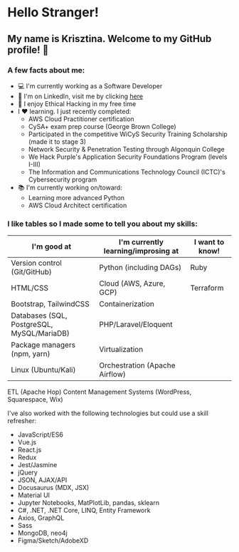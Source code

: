 # Hello Stranger!

## My name is Krisztina. Welcome to my GitHub profile! :wave:


### A few facts about me:
- :computer: I'm currently working as a Software Developer 
- :briefcase: I'm on LinkedIn, visit me by clicking [here](https://www.linkedin.com/in/krisztinapap/)
- :brain: I enjoy Ethical Hacking in my free time
- I :heart: learning. I just recently completed:
  - AWS Cloud Practitioner certification
  - CySA+ exam prep course (George Brown College)
  - Participated in the competitive WiCyS Security Training Scholarship (made it to stage 3)
  - Network Security & Penetration Testing through Algonquin College
  - We Hack Purple's Application Security Foundations Program (levels I-III)
  - The Information and Communications Technology Council (ICTC)'s Cybersecurity program
- :books: I'm currently working on/toward:
  - Learning more advanced Python 
  - AWS Cloud Architect certification

### I like tables so I made some to tell you about my skills:

I'm good at | I'm currently learning/improsing at | I want to know!
------------|-------------------------------------|----------------
Version control (Git/GitHub) | Python (including DAGs) | Ruby
HTML/CSS | Cloud (AWS, Azure, GCP) | Terraform
Bootstrap, TailwindCSS | Containerization
Databases (SQL, PostgreSQL, MySQL/MariaDB) | PHP/Laravel/Eloquent
Package managers (npm, yarn) | Virtualization
Linux (Ubuntu/Kali) | Orchestration (Apache Airflow) 
ETL (Apache Hop) 
Content Management Systems (WordPress, Squarespace, Wix)



I've also worked with the following technologies but could use a skill refresher:
- JavaScript/ES6
- Vue.js 
- React.js
- Redux
- Jest/Jasmine
- jQuery 
- JSON, AJAX/API  
- Docusaurus (MDX, JSX)
- Material UI
- Jupyter Notebooks, MatPlotLib, pandas, sklearn 
- C#, .NET, .NET Core, LINQ, Entity Framework  
- Axios, GraphQL 
- Sass
- MongoDB, neo4j 
- Figma/Sketch/AdobeXD
